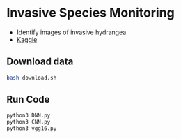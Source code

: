 # Invasive Species Monitoring
- Identify images of invasive hydrangea
- [Kaggle](https://www.kaggle.com/c/invasive-species-monitoring)

## Download data
```bash
bash download.sh
```

## Run Code
```bash
python3 DNN.py
python3 CNN.py
python3 vgg16.py
```
